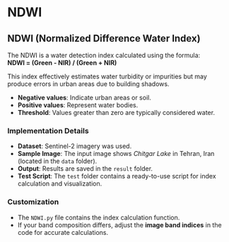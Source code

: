 # NDWI
## NDWI (Normalized Difference Water Index)

The NDWI is a water detection index calculated using the formula:  
**NDWI = (Green - NIR) / (Green + NIR)**  

This index effectively estimates water turbidity or impurities but may produce errors in urban areas due to building shadows.  
- **Negative values**: Indicate urban areas or soil.  
- **Positive values**: Represent water bodies.  
- **Threshold**: Values greater than zero are typically considered water.  

### Implementation Details  
- **Dataset**: Sentinel-2 imagery was used.  
- **Sample Image**: The input image shows *Chitgar Lake* in Tehran, Iran (located in the `data` folder).  
- **Output**: Results are saved in the `result` folder.  
- **Test Script**: The `test` folder contains a ready-to-use script for index calculation and visualization.  

### Customization  
- The `NDWI.py` file contains the index calculation function.  
- If your band composition differs, adjust the **image band indices** in the code for accurate calculations.  

